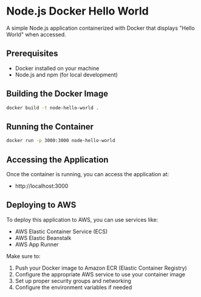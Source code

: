 # Node.js Docker Hello World

A simple Node.js application containerized with Docker that displays "Hello World" when accessed.

## Prerequisites

- Docker installed on your machine
- Node.js and npm (for local development)

## Building the Docker Image

```bash
docker build -t node-hello-world .
```

## Running the Container

```bash
docker run -p 3000:3000 node-hello-world
```

## Accessing the Application

Once the container is running, you can access the application at:
- http://localhost:3000

## Deploying to AWS

To deploy this application to AWS, you can use services like:
- AWS Elastic Container Service (ECS)
- AWS Elastic Beanstalk
- AWS App Runner

Make sure to:
1. Push your Docker image to Amazon ECR (Elastic Container Registry)
2. Configure the appropriate AWS service to use your container image
3. Set up proper security groups and networking
4. Configure the environment variables if needed 